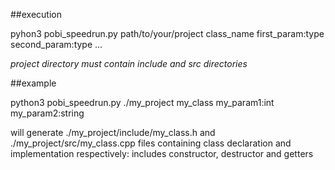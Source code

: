##execution

pyhon3 pobi_speedrun.py path/to/your/project class_name first_param:type second_param:type ...

*project directory must contain include and src directories*

##example

python3 pobi_speedrun.py ./my_project my_class my_param1:int my_param2:string

will generate ./my_project/include/my_class.h and ./my_project/src/my_class.cpp files
containing class declaration and implementation respectively: includes constructor, destructor and getters
